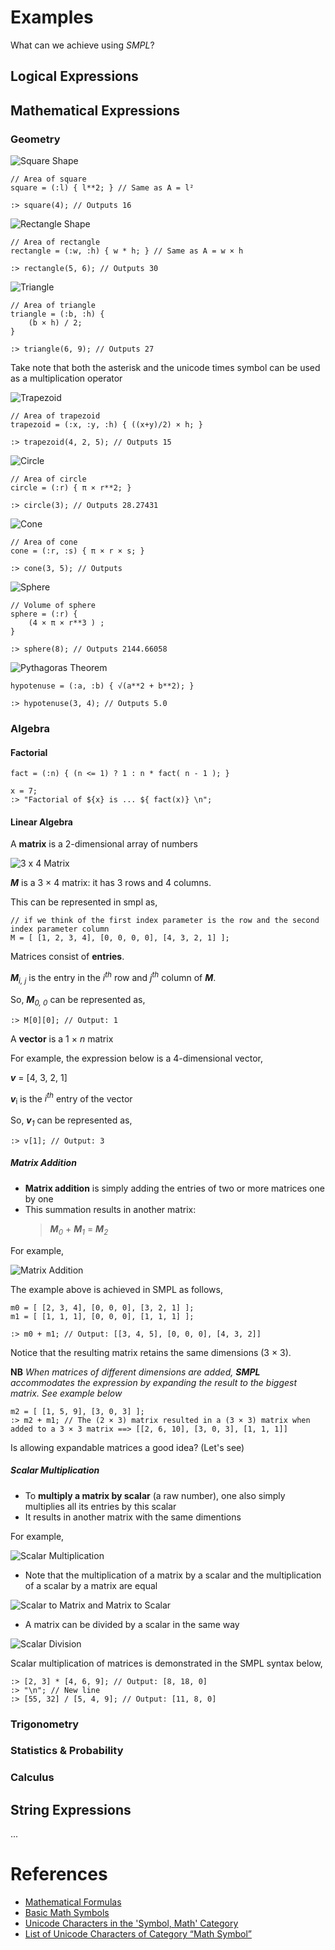 # Examples

What can we achieve using _SMPL_?

## Logical Expressions

## Mathematical Expressions



### Geometry

![Square Shape](/.attachments/quadrado.png)

```
// Area of square
square = (:l) { l**2; } // Same as A = l²

:> square(4); // Outputs 16
```
![Rectangle Shape](/.attachments/retangulo.png)

```
// Area of rectangle
rectangle = (:w, :h) { w * h; } // Same as A = w × h

:> rectangle(5, 6); // Outputs 30
```

![Triangle](/.attachments/triangulo.png)
```
// Area of triangle
triangle = (:b, :h) {
    (b × h) / 2;
}

:> triangle(6, 9); // Outputs 27
```
Take note that both the asterisk and the unicode times symbol can be used as a multiplication operator

![Trapezoid](/.attachments/trapezio.png)

```
// Area of trapezoid
trapezoid = (:x, :y, :h) { ((x+y)/2) × h; }

:> trapezoid(4, 2, 5); // Outputs 15
```

![Circle](/.attachments/circulo.png)

```
// Area of circle
circle = (:r) { π × r**2; }

:> circle(3); // Outputs 28.27431
```

![Cone](/.attachments/cone.png)

```
// Area of cone
cone = (:r, :s) { π × r × s; }

:> cone(3, 5); // Outputs
```

![Sphere](/.attachments/esfera.png)
```
// Volume of sphere
sphere = (:r) {
    (4 × π × r**3 ) ;
}

:> sphere(8); // Outputs 2144.66058

```

![Pythagoras Theorem](/.attachments/pythagoras-theorem.png)

```
hypotenuse = (:a, :b) { √(a**2 + b**2); }

:> hypotenuse(3, 4); // Outputs 5.0
```
### Algebra

#### Factorial

```
fact = (:n) { (n <= 1) ? 1 : n * fact( n - 1 ); }

x = 7;
:> "Factorial of ${x} is ... ${ fact(x)} \n";
```


#### Linear Algebra

A **matrix** is a 2-dimensional array of numbers

![3 x 4 Matrix](/.attachments/3x4-matrix.png)

_**M**_ is a 3 × 4 matrix: it has 3 rows and 4 columns.

This can be represented in smpl as,

```
// if we think of the first index parameter is the row and the second index parameter column
M = [ [1, 2, 3, 4], [0, 0, 0, 0], [4, 3, 2, 1] ];
```

Matrices consist of **entries**.

_**M**<sub>i, j</sub>_ is the entry in the _i<sup>th</sup>_ row and _j<sup>th</sup>_ column of _**M**_.

So, _**M**<sub>0, 0</sub>_ can be represented as,

```
:> M[0][0]; // Output: 1
```

A **vector** is a 1 × _n_ matrix

For example, the expression below is a 4-dimensional vector,

_**v**_ = [4, 3, 2, 1]

_**v**_<sub>i</sub> is the _i<sup>th</sup>_ entry of the vector

So, _**v**<sub>1</sub>_ can be represented as,

```
:> v[1]; // Output: 3
```
##### Matrix Addition

- **Matrix addition** is simply adding the entries of two or more matrices one by one
- This summation results in another matrix:
  > _**M**<sub>0</sub>_ + _**M**<sub>1</sub>_ = _**M**<sub>2</sub>_

For example,

![Matrix Addition](/.attachments/matrix-addition.png)

The example above is achieved in SMPL as follows,

```
m0 = [ [2, 3, 4], [0, 0, 0], [3, 2, 1] ];
m1 = [ [1, 1, 1], [0, 0, 0], [1, 1, 1] ];

:> m0 + m1; // Output: [[3, 4, 5], [0, 0, 0], [4, 3, 2]]
```

Notice that the resulting matrix retains the same dimensions (3 × 3).

**NB** _When matrices of different dimensions are added, **SMPL** accommodates the expression by expanding the result to the biggest matrix. See example below_

```
m2 = [ [1, 5, 9], [3, 0, 3] ];
:> m2 + m1; // The (2 × 3) matrix resulted in a (3 × 3) matrix when added to a 3 × 3 matrix ==> [[2, 6, 10], [3, 0, 3], [1, 1, 1]]
```

Is allowing expandable matrices a good idea? (Let's see)

##### Scalar Multiplication

- To **multiply a matrix by scalar** (a raw number), one also simply multiplies all its entries by this scalar
- It results in another matrix with the same dimentions

For example,

![Scalar Multiplication](/.attachments/scalar-multiplication.png)

- Note that the multiplication of a matrix by a scalar and the multiplication of a scalar by a matrix are equal

![Scalar to Matrix and Matrix to Scalar](/.attachments/scalar-matrix-matrix-scalar.png)

- A matrix can be divided by a scalar in the same way

![Scalar Division](/.attachments/scalar-division.png)

Scalar multiplication of matrices is demonstrated in the SMPL syntax below,

```
:> [2, 3] * [4, 6, 9]; // Output: [8, 18, 0]
:> "\n"; // New line
:> [55, 32] / [5, 4, 9]; // Output: [11, 8, 0]
```

### Trigonometry

### Statistics & Probability

### Calculus

## String Expressions

...

# References

 - [Mathematical Formulas](https://www.matematica.pt/en/useful/math-formulas.php)
 - [Basic Math Symbols](https://www.rapidtables.com/math/symbols/Basic_Math_Symbols.html)
 - [Unicode Characters in the 'Symbol, Math' Category](https://www.fileformat.info/info/unicode/category/Sm/list.htm)
 - [List of Unicode Characters of Category “Math Symbol”](https://www.compart.com/en/unicode/category/Sm)